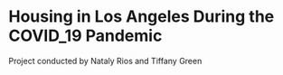 # Housing in Los Angeles During the COVID_19 Pandemic
Project conducted by Nataly Rios and Tiffany Green 
